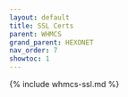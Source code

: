 ```yaml
---
layout: default
title: SSL Certs
parent: WHMCS
grand_parent: HEXONET
nav_order: 7
showtoc: 1
---
```


{% include whmcs-ssl.md %}
